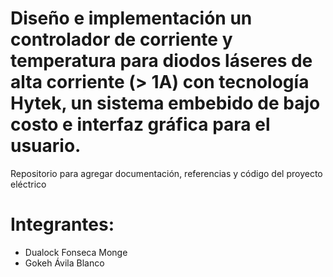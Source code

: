 # Diseño e implementación un controlador de corriente y temperatura para diodos láseres de alta corriente (> 1A) con tecnología Hytek, un sistema embebido de bajo costo e interfaz gráfica para el usuario.

Repositorio para agregar documentación, referencias y código del proyecto eléctrico

# Integrantes:
* Dualock Fonseca Monge
* Gokeh Ávila Blanco
